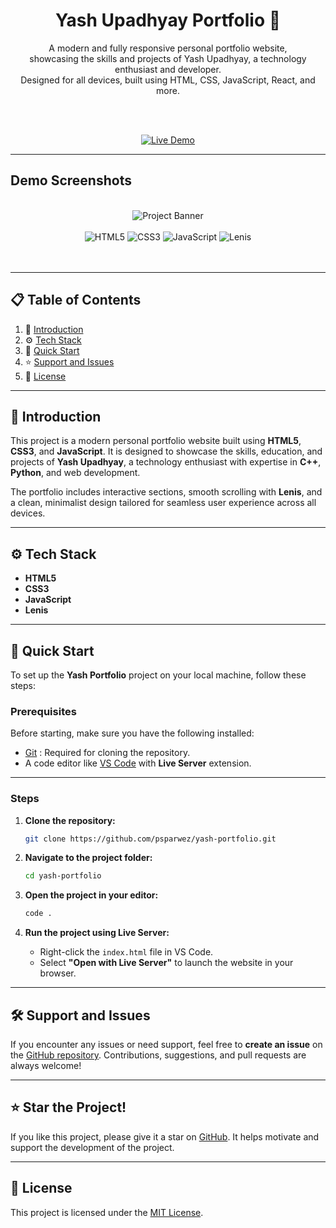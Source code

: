 <div align="center">
<h1 align="center">Yash Upadhyay Portfolio 🚀</h1>
<p align="center">
A modern and fully responsive personal portfolio website, <br />
showcasing the skills and projects of Yash Upadhyay, a technology enthusiast and developer. <br />
Designed for all devices, built using HTML, CSS, JavaScript, React, and more.
</p>

<br />
<br />

[![Live Demo](https://img.shields.io/badge/Live%20Demo-Yash%20Portfolio-blue?style=for-the-badge)](https://github.com/psparwez/yash-portfolio)

</div>

---

## Demo Screenshots

<div align="center">
  <br />
      <img src="https://github.com/user-attachments/assets/f59424a9-37ae-445f-bdeb-7ab31ae72c19" alt="Project Banner">
      <br />
  <br />

  <div>
    <img src="https://img.shields.io/badge/-HTML5-black?style=for-the-badge&logoColor=white&logo=html5&color=E34F26" alt="HTML5" />
    <img src="https://img.shields.io/badge/-CSS3-black?style=for-the-badge&logoColor=white&logo=css3&color=1572B6" alt="CSS3" />
    <img src="https://img.shields.io/badge/-JavaScript-black?style=for-the-badge&logoColor=white&logo=javascript&color=F7DF1E" alt="JavaScript" />
    <img src="https://img.shields.io/badge/-Lenis-black?style=for-the-badge&logoColor=white&logoColor=black" alt="Lenis" />
  </div>

<br />
<br />
</div>

---

## 📋 Table of Contents

1. 🤖 [Introduction](#introduction)
2. ⚙️ [Tech Stack](#tech-stack)
4. 🤸 [Quick Start](#quick-start)
5. ⭐ [Support and Issues](#support-and-issues)
6. 📝 [License](#license)

---

## 🤖 Introduction

This project is a modern personal portfolio website built using **HTML5**, **CSS3**, and **JavaScript**. It is designed to showcase the skills, education, and projects of **Yash Upadhyay**, a technology enthusiast with expertise in **C++**, **Python**, and web development. 

The portfolio includes interactive sections, smooth scrolling with **Lenis**, and a clean, minimalist design tailored for seamless user experience across all devices.

---

## ⚙️ Tech Stack

- **HTML5**
- **CSS3**
- **JavaScript**
- **Lenis**

---


## 🤸 Quick Start

To set up the **Yash Portfolio** project on your local machine, follow these steps:

### Prerequisites

Before starting, make sure you have the following installed:
- [Git](https://git-scm.com/) : Required for cloning the repository.
- A code editor like [VS Code](https://code.visualstudio.com/) with **Live Server** extension.

---

### Steps

1. **Clone the repository:**

   ```bash
   git clone https://github.com/psparwez/yash-portfolio.git
   ```

2. **Navigate to the project folder:**

   ```bash
   cd yash-portfolio
   ```

3. **Open the project in your editor:**

   ```bash
   code .
   ```

4. **Run the project using Live Server:**

   - Right-click the `index.html` file in VS Code.
   - Select **"Open with Live Server"** to launch the website in your browser.

---




## 🛠 Support and Issues

If you encounter any issues or need support, feel free to **create an issue** on the [GitHub repository](https://github.com/psparwez/yash-portfolio/issues). Contributions, suggestions, and pull requests are always welcome!

---

## ⭐ Star the Project!
If you like this project, please give it a star on [GitHub](https://github.com/psparwez/yash-portfolio). It helps motivate and support the development of the project.

---


## 📝 License

This project is licensed under the [MIT License](https://choosealicense.com/licenses/mit/).


